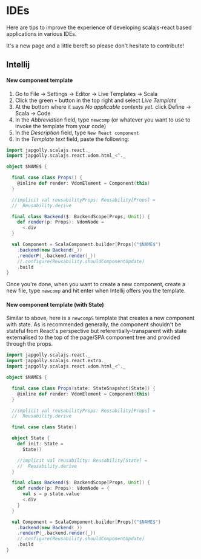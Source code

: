 # IDEs

Here are tips to improve the experience of developing scalajs-react based
applications in various IDEs.

It's a new page and a little bereft so please don't hesitate to contribute!


## Intellij

#### New component template

1. Go to File → Settings → Editor → Live Templates → Scala
1. Click the green `+` button in the top right and select *Live Template*
1. At the bottom where it says *No applicable contexts yet.* click Define → Scala → Code
1. In the *Abbreviation* field, type `newcomp` (or whatever you want to use to invoke the template from your code)
1. In the *Description* field, type `New React component`
1. In the *Template text* field, paste the following:

```scala
import japgolly.scalajs.react._
import japgolly.scalajs.react.vdom.html_<^._

object $NAME$ {

  final case class Props() {
    @inline def render: VdomElement = Component(this)
  }

  //implicit val reusabilityProps: Reusability[Props] =
  //  Reusability.derive

  final class Backend($: BackendScope[Props, Unit]) {
    def render(p: Props): VdomNode =
      <.div
  }

  val Component = ScalaComponent.builder[Props]("$NAME$")
    .backend(new Backend(_))
    .renderP(_.backend.render(_))
    //.configure(Reusability.shouldComponentUpdate)
    .build
}
```

Once you're done, when you want to create a new component, create a new file,
type `newcomp` and hit enter when Intellij offers you the template.

#### New component template (with State)

Similar to above, here is a `newcompS` template that creates a new component
with state. As is recommended generally, the component shouldn't be stateful from
React's perspective but referentially-transparent with state externalised to the
top of the page/SPA component tree and provided through the props.

```scala
import japgolly.scalajs.react._
import japgolly.scalajs.react.extra._
import japgolly.scalajs.react.vdom.html_<^._

object $NAME$ {

  final case class Props(state: StateSnapshot[State]) {
    @inline def render: VdomElement = Component(this)
  }

  //implicit val reusabilityProps: Reusability[Props] =
  //  Reusability.derive

  final case class State()

  object State {
    def init: State =
      State()

    //implicit val reusability: Reusability[State] =
    //  Reusability.derive
  }

  final class Backend($: BackendScope[Props, Unit]) {
    def render(p: Props): VdomNode = {
      val s = p.state.value
      <.div
    }
  }

  val Component = ScalaComponent.builder[Props]("$NAME$")
    .backend(new Backend(_))
    .renderP(_.backend.render(_))
    //.configure(Reusability.shouldComponentUpdate)
    .build
}
```
